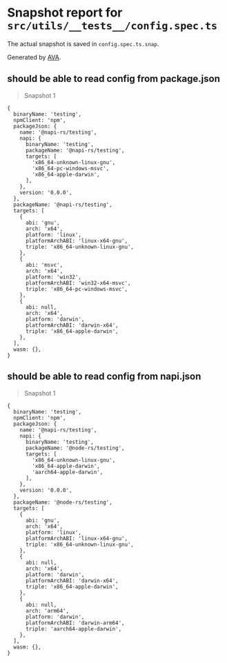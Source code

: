 # Snapshot report for `src/utils/__tests__/config.spec.ts`

The actual snapshot is saved in `config.spec.ts.snap`.

Generated by [AVA](https://avajs.dev).

## should be able to read config from package.json

> Snapshot 1

    {
      binaryName: 'testing',
      npmClient: 'npm',
      packageJson: {
        name: '@napi-rs/testing',
        napi: {
          binaryName: 'testing',
          packageName: '@napi-rs/testing',
          targets: [
            'x86_64-unknown-linux-gnu',
            'x86_64-pc-windows-msvc',
            'x86_64-apple-darwin',
          ],
        },
        version: '0.0.0',
      },
      packageName: '@napi-rs/testing',
      targets: [
        {
          abi: 'gnu',
          arch: 'x64',
          platform: 'linux',
          platformArchABI: 'linux-x64-gnu',
          triple: 'x86_64-unknown-linux-gnu',
        },
        {
          abi: 'msvc',
          arch: 'x64',
          platform: 'win32',
          platformArchABI: 'win32-x64-msvc',
          triple: 'x86_64-pc-windows-msvc',
        },
        {
          abi: null,
          arch: 'x64',
          platform: 'darwin',
          platformArchABI: 'darwin-x64',
          triple: 'x86_64-apple-darwin',
        },
      ],
      wasm: {},
    }

## should be able to read config from napi.json

> Snapshot 1

    {
      binaryName: 'testing',
      npmClient: 'npm',
      packageJson: {
        name: '@napi-rs/testing',
        napi: {
          binaryName: 'testing',
          packageName: '@node-rs/testing',
          targets: [
            'x86_64-unknown-linux-gnu',
            'x86_64-apple-darwin',
            'aarch64-apple-darwin',
          ],
        },
        version: '0.0.0',
      },
      packageName: '@node-rs/testing',
      targets: [
        {
          abi: 'gnu',
          arch: 'x64',
          platform: 'linux',
          platformArchABI: 'linux-x64-gnu',
          triple: 'x86_64-unknown-linux-gnu',
        },
        {
          abi: null,
          arch: 'x64',
          platform: 'darwin',
          platformArchABI: 'darwin-x64',
          triple: 'x86_64-apple-darwin',
        },
        {
          abi: null,
          arch: 'arm64',
          platform: 'darwin',
          platformArchABI: 'darwin-arm64',
          triple: 'aarch64-apple-darwin',
        },
      ],
      wasm: {},
    }
